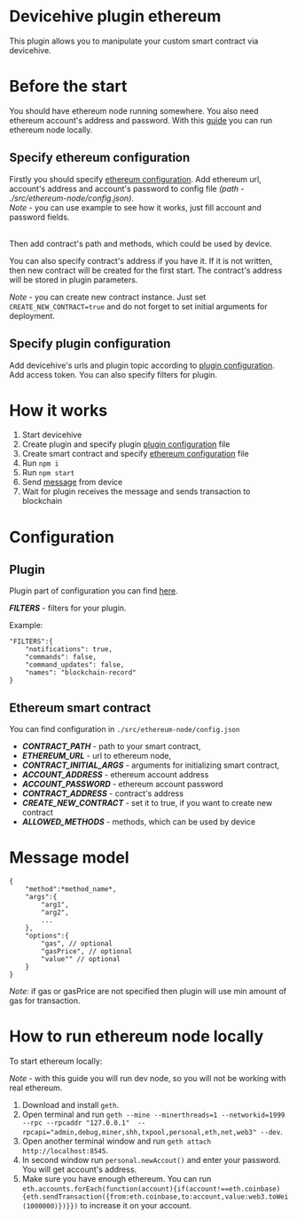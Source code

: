 # Devicehive plugin ethereum

This plugin allows you to manipulate your custom smart contract via devicehive.

# Before the start

You should have ethereum node running somewhere. 
You also need ethereum account's address and password.
With this [guide](#Ethereum.docs) you can run ethereum node locally.

## Specify ethereum configuration

Firstly you should specify [ethereum configuration](#Ethereum.config).
Add ethereum url, account's address and account's password to config file *(path - ./src/ethereum-node/config.json)*. 
<br/>
*Note* - you can use example to see how it works, just fill account and password fields.

<br/>
Then add contract's path and methods, which could be used by device.

You can also specify contract's address if you have it. If it is not written, then new contract will be created for the first start.
The contract's address will be stored in plugin parameters. 

*Note* - you can create new contract instance. Just set `CREATE_NEW_CONTRACT=true` and do not forget to set initial arguments for deployment.

## Specify plugin configuration

Add devicehive's urls and plugin topic according to [plugin configuration](#Plugin.config). 
Add access token.
You can also specify filters for plugin.


# How it works

1. Start devicehive
2. Create plugin and specify plugin [plugin configuration](#Plugin.config) file
3. Create smart contract and specify [ethereum configuration](#Ethereum.config) file
4. Run `npm i`
5. Run `npm start`
6. Send [message](#Message.model) from device
7. Wait for plugin receives the message and sends transaction to blockchain

# Configuration

<a name="Plugin.config"></a>

## Plugin
Plugin part of configuration you can find [here](https://github.com/devicehive/devicehive-plugin-core-node#configuration).

**_FILTERS_** - filters for your plugin.

Example:

    "FILTERS":{
        "notifications": true,
        "commands": false,
        "command_updates": false,
        "names": "blockchain-record"
    }

<a name="Ethereum.config"></a>

## Ethereum smart contract

You can find configuration in `./src/ethereum-node/config.json`

* **_CONTRACT_PATH_** - path to your smart contract, <br />
* **_ETHEREUM_URL_** - url to ethereum node, <br />
* **_CONTRACT_INITIAL_ARGS_** - arguments for initializing smart contract, <br />
* **_ACCOUNT_ADDRESS_** - ethereum account address <br />
* **_ACCOUNT_PASSWORD_** - ethereum account password <br />
* **_CONTRACT_ADDRESS_** - contract's address <br />
* **_CREATE_NEW_CONTRACT_** - set it to true, if you want to create new contract <br />
* **_ALLOWED_METHODS_** - methods, which can be used by device <br />


<a name="Message.model"></a>

# Message model
    {
        "method":*method_name*,
        "args":{
            "arg1",
            "arg2",
            ...
        },
        "options":{
            "gas", // optional
            "gasPrice", // optional
            "value"" // optional
        }
    }
*Note*: if gas or gasPrice are not specified then plugin will use min amount of gas for transaction.

<a name="Ethereum.docs"></a>

# How to run ethereum node locally

To start ethereum locally:

*Note* - with this guide you will run dev node, so you will not be working with real ethereum.

1. Download and install `geth`.
2. Open terminal and run `geth --mine --minerthreads=1 --networkid=1999 --rpc --rpcaddr "127.0.0.1"  --rpcapi="admin,debug,miner,shh,txpool,personal,eth,net,web3" --dev`.
3. Open another terminal window and run `geth attach http://localhost:8545`.
4. In second window run `personal.newAccout()` and enter your password. You will get account's address.
5. Make sure you have enough ethereum. You can run `eth.accounts.forEach(function(account){if(account!==eth.coinbase){eth.sendTransaction({from:eth.coinbase,to:account,value:web3.toWei(1000000)})}})` to increase it on your account.
